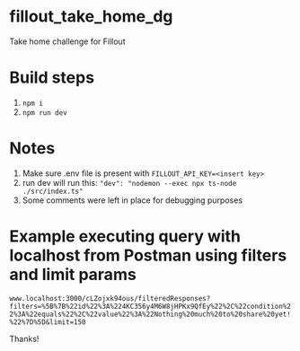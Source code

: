 # fillout_take_home_dg
 Take home challenge for Fillout

# Build steps
1) `npm i`
2) `npm run dev`

# Notes
1) Make sure .env file is present with `FILLOUT_API_KEY=<insert key>`
2) run dev will run this: `"dev": "nodemon --exec npx ts-node ./src/index.ts"`
3) Some comments were left in place for debugging purposes

# Example executing query with localhost from Postman using filters and limit params
`www.localhost:3000/cLZojxk94ous/filteredResponses?filters=%5B%7B%22id%22%3A%224KC356y4M6W8jHPKx9QfEy%22%2C%22condition%22%3A%22equals%22%2C%22value%22%3A%22Nothing%20much%20to%20share%20yet!%22%7D%5D&limit=150`



Thanks!
